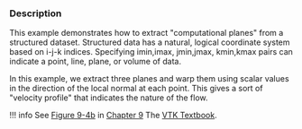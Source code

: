 ### Description

This example demonstrates how to extract "computational planes" from a structured dataset. Structured data has a natural, logical coordinate system based on i-j-k indices. Specifying imin,imax, jmin,jmax, kmin,kmax pairs can indicate a point, line, plane, or volume of data.

In this example, we extract three planes and warp them using scalar values in the direction of the local normal at each point. This gives a sort of "velocity profile" that indicates the nature of the flow.

!!! info
    See [Figure 9-4b](../../../VTKBook/09Chapter9/#Figure%209-4b) in [Chapter 9](../../../VTKBook/09Chapter9) The [VTK Textbook](../../../VTKBook/01Chapter1).
